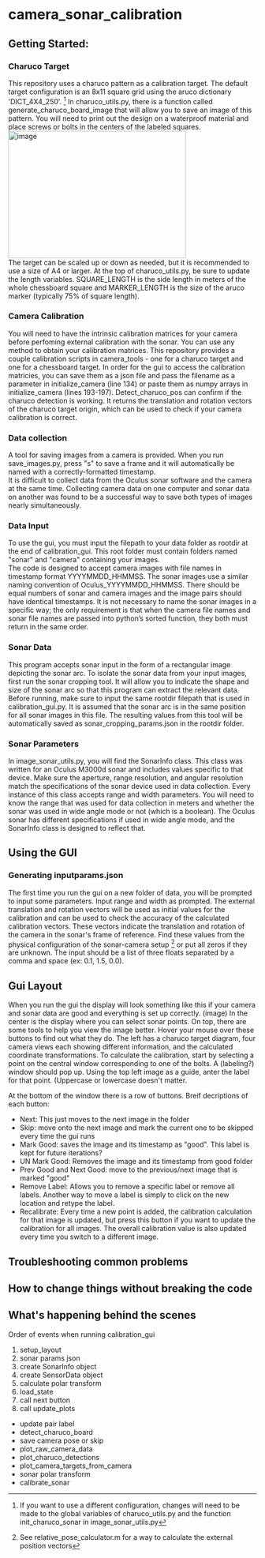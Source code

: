 # camera_sonar_calibration

## Getting Started:

### Charuco Target
This repository uses a charuco pattern as a calibration target. The default target configuration is an 8x11 square grid using the aruco dictionary 'DICT_4X4_250'. [^1] In charuco_utils.py, there is a function called generate_charuco_board_image that will allow you to save an image of this pattern. You will need to print out the design on a waterproof material and place screws or bolts in the centers of the labeled squares.
<img width="360" height="258" alt="image" src="https://github.com/user-attachments/assets/763bee1c-ee50-4a41-b36e-ed5d11f92d2c" />  
The target can be scaled up or down as needed, but it is recommended to use a size of A4 or larger. At the top of charuco_utils.py, be sure to update the length variables. SQUARE_LENGTH is the side length in meters of the whole chessboard square and MARKER_LENGTH is the size of the aruco marker (typically 75% of square length).

### Camera Calibration
You will need to have the intrinsic calibration matrices for your camera before perfoming external calibration with the sonar. You can use any method to obtain your calibration matrices. This repository provides a couple calibration scripts in camera_tools - one for a charuco target and one for a chessboard target. In order for the gui to access the calibration matricies, you can save them as a json file and pass the filename as a parameter in initialize_camera (line 134) or paste them as numpy arrays in initialize_camera (lines 193-197). 
Detect_charuco_pos can confirm if the charuco detection is working. It returns the translation and rotation vectors of the charuco target origin, which can be used to check if your camera calibration is correct.

### Data collection
A tool for saving images from a camera is provided. When you run save_images.py, press "s" to save a frame and it will automatically be named with a correctly-formatted timestamp.   
It is difficult to collect data from the Oculus sonar software and the camera at the same time. Collecting camera data on one computer and sonar data on another was found to be a successful way to save both types of images nearly simultaneously.

### Data Input
To use the gui, you must input the filepath to your data folder as rootdir at the end of calibration_gui. This root folder must contain folders named "sonar" and "camera" containing your images.  
The code is designed to accept camera images with file names in timestamp format YYYYMMDD_HHMMSS. The sonar images use a similar naming convention of Oculus_YYYYMMDD_HHMMSS. There should be equal numbers of sonar and camera images and  the image pairs should have identical timestamps. It is not necessary to name the sonar images in a specific way; the only requirement is that when the camera file names and sonar file names are passed into python’s sorted function, they both must return in the same order.

### Sonar Data
This program accepts sonar input in the form of a rectangular image depicting the sonar arc. To isolate the sonar data from your input images, first run the sonar cropping tool. It will allow you to indicate the shape and size of the sonar arc so that this program can extract the relevant data. Before running, make sure to input the same rootdir filepath that is used in calibration_gui.py. It is assumed that the sonar arc is in the same position for all sonar images in this file. The resulting values from this tool will be automatically saved as sonar_cropping_params.json in the rootdir folder. 

### Sonar Parameters
In image_sonar_utils.py, you will find the SonarInfo class. This class was written for an Oculus M3000d sonar and includes values specific to that device. Make sure the aperture, range resolution, and angular resolution match the specifications of the sonar device used in data collection. Every instance of this class accepts range and width parameters. You will need to know the range that was used for data collection in meters and whether the sonar was used in wide angle mode or not (which is a boolean). The Oculus sonar has different specifications if used in wide angle mode, and the SonarInfo class is designed to reflect that. 

## Using the GUI
### Generating inputparams.json 
The first time you run the gui on a new folder of data, you will be prompted to input some parameters. Input range and width as prompted. The external translation and rotation vectors will be used as initial values for the calibration and can be used to check the accuracy of the calculated calibration vectors. These vectors indicate the translation and rotation of the camera in the sonar's frame of reference. Find these values from the physical configuration of the sonar-camera setup [^2] or put all zeros if they are unknown. The input should be a list of three floats separated by a comma and space (ex: 0.1, 1.5, 0.0). 

## Gui Layout
When you run the gui the display will look something like this if your camera and sonar data are good and everything is set up correctly. (image)
In the center is the display where you can select sonar points. On top, there are some tools to help you view the image better. Hover your mouse over these buttons to find out what they do. 
The left has a charuco target diagram, four camera views each showing different information, and the calculated coordinate transformations.
To calculate the calibration, start by selecting a point on the central window corresponding to one of the bolts. A (labeling?) window should pop up. Using the top left image as a guide, anter the label for that point. (Uppercase or lowercase doesn't matter.

At the bottom of the window there is a row of buttons. 
Breif decriptions of each button:
- Next: This just moves to the next image in the folder
- Skip: move onto the next image and mark the current one to be skipped every time the gui runs
- Mark Good: saves the image and its timestamp as "good". This label is kept for future iterations?
- UN Mark Good: Removes the image and its timestamp from good folder
- Prev Good and Next Good: move to the previous/next image that is marked "good"
- Remove Label: Allows you to remove a specific label or remove all labels. Another way to move a label is simply to click on the new location and retype the label.
- Recalibrate: Every time a new point is added, the calibration calculation for that image is updated, but press this button if you want to update the calibration for all images. The overall calibration value is also updated every time you switch to a different image.
  
## Troubleshooting common problems

## How to change things without breaking the code

## What's happening behind the scenes
Order of events when running calibration_gui
1. setup_layout
2. sonar params json
3. create SonarInfo object
4. create SensorData object
5. calculate polar transform
6. load_state
7. call next button
8. call update_plots
- update pair label
- detect_charuco_board
- save camera pose or skip
- plot_raw_camera_data
- plot_charuco_detections
- plot_camera_targets_from_camera
- sonar polar transform
- calibrate_sonar

[^1]: If you want to use a different configuration, changes will need to be made to the global variables of charuco_utils.py and the function init_charuco_sonar in image_sonar_utils.py
[^2]: See relative_pose_calculator.m for a way to calculate the external position vectors
